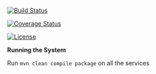 [![Build Status](https://travis-ci.org/stackroute/boeing-wave4-knowledgehub.svg?branch=v1.0.0)](https://travis-ci.org/stackroute/boeing-wave4-knowledgehub)

[![Coverage Status](https://coveralls.io/repos/github/stackroute/boeing-wave4-knowledgehub/badge.svg?branch=v1.0.0)](https://coveralls.io/github/stackroute/boeing-wave4-knowledgehub?branch=v1.0.0)

[![License](https://img.shields.io/badge/License-Apache%202.0-blue.svg)](https://opensource.org/licenses/Apache-2.0)

****Running the System****

Run ```mvn clean compile package``` on all the services
